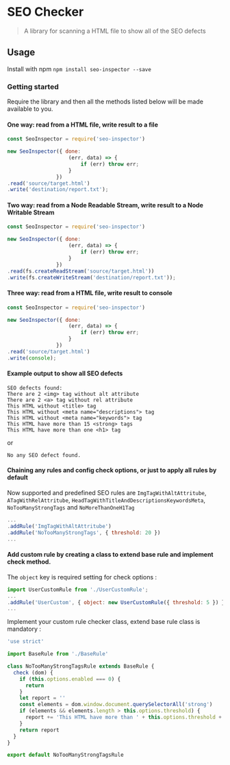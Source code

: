 # SEO Checker
> A library for scanning a HTML file to show all of the SEO defects 

## Usage

Install with npm `npm install seo-inspector --save`

### Getting started

Require the library and then all the methods listed below will be made available to you.

#### One way: read from a HTML file, write result to a file

```js
const SeoInspector = require('seo-inspector')

new SeoInspector({ done:
                    (err, data) => {
                        if (err) throw err;
                    }
                })
.read('source/target.html')
.write('destination/report.txt');
```

#### Two way: read from a Node Readable Stream, write result to a Node Writable Stream

```js
const SeoInspector = require('seo-inspector')

new SeoInspector({ done:
                    (err, data) => {
                        if (err) throw err;
                    }
                })
.read(fs.createReadStream('source/target.html'))
.write(fs.createWriteStream('destination/report.txt'));
```

#### Three way: read from a HTML file, write result to console

```js
const SeoInspector = require('seo-inspector')

new SeoInspector({ done:
                    (err, data) => {
                        if (err) throw err;
                    }
                })
.read('source/target.html')
.write(console);
```

#### Example output to show all SEO defects

```
SEO defects found:
There are 2 <img> tag without alt attribute
There are 2 <a> tag without rel attribute
This HTML without <title> tag
This HTML without <meta name="descriptions"> tag
This HTML without <meta name="keywords"> tag
This HTML have more than 15 <strong> tags
This HTML have more than one <h1> tag
```
or
```
No any SEO defect found.
```

#### Chaining any rules and config check options, or just to apply all rules by default

Now supported and predefined SEO rules are `ImgTagWithAltAttritube`, `ATagWithRelAttritube`, `HeadTagWithTitleAndDescriptionsKeywordsMeta`, `NoTooManyStrongTags` and `NoMoreThanOneH1Tag`

```js
...
.addRule('ImgTagWithAltAttritube')
.addRule('NoTooManyStrongTags', { threshold: 20 })
...
```

#### Add custom rule by creating a class to extend base rule and implement check method.

The `object` key is required setting for check options : 

```js
import UserCustomRule from './UserCustomRule';
...
.addRule('UserCustom', { object: new UserCustomRule({ threshold: 5 }) })
...
```

Implement your custom rule checker class, extend base rule class is mandatory :

```js
'use strict'

import BaseRule from './BaseRule'

class NoTooManyStrongTagsRule extends BaseRule {
  check (dom) {
    if (this.options.enabled === 0) {
      return
    }
    let report = ''
    const elements = dom.window.document.querySelectorAll('strong')
    if (elements && elements.length > this.options.threshold) {
      report += 'This HTML have more than ' + this.options.threshold + ' <strong> tags'
    }
    return report
  }
}

export default NoTooManyStrongTagsRule
```
